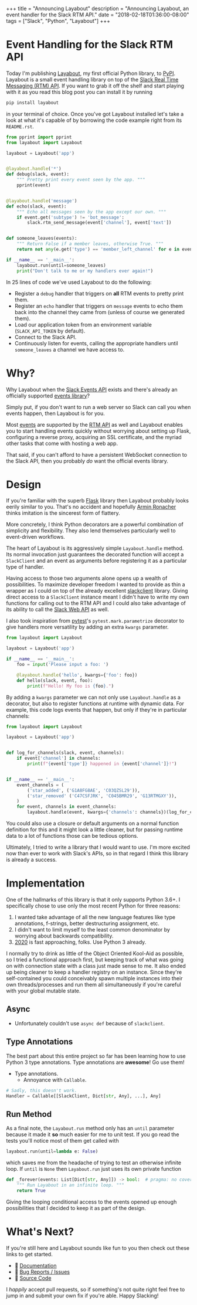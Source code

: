 +++
title = "Announcing Layabout"
description = "Announcing Layabout, an event handler for the Slack RTM API."
date = "2018-02-18T01:36:00-08:00"
tags = ["Slack", "Python", "Layabout"]
+++
# Event Handling for the Slack RTM API

Today I'm publishing [Layabout], my first official Python library, to [PyPI].
Layabout is a small event handling library on top of the
[Slack Real Time Messaging (RTM) API][Slack RTM API]. If you want to grab it
off the shelf and start playing with it as you read this blog post you can
install it by running

```bash
pip install layabout
```

in your terminal of choice. Once you've got Layabout installed let's take a
look at what it's capable of by borrowing the code example right from its
`README.rst`.


```python
from pprint import pprint
from layabout import Layabout

layabout = Layabout('app')


@layabout.handle('*')
def debug(slack, event):
    """ Pretty print every event seen by the app. """
    pprint(event)


@layabout.handle('message')
def echo(slack, event):
    """ Echo all messages seen by the app except our own. """
    if event.get('subtype') != 'bot_message':
        slack.rtm_send_message(event['channel'], event['text'])


def someone_leaves(events):
    """ Return False if a member leaves, otherwise True. """
    return not any(e.get('type') == 'member_left_channel' for e in events)

if __name__ == '__main__':
    layabout.run(until=someone_leaves)
    print("Don't talk to me or my handlers ever again!")
```

In 25 lines of code we've used Layabout to do the following:
- Register a `debug` handler that triggers on **all** RTM events to pretty
  print them.
- Register an `echo` handler that triggers on `message` events to echo them
  back into the channel they came from (unless of course we generated them).
- Load our application token from an environment variable (`SLACK_API_TOKEN`
  by default).
- Connect to the Slack API.
- Continuously listen for events, calling the appropriate handlers until
  `someone_leaves` a channel we have access to.

# Why?

Why Layabout when the [Slack Events API] exists and there's already an
officially supported [events library]?

Simply put, if you don't want to run a web server so Slack can call you when
events happen, then Layabout is for you.

Most [events] are supported by the [RTM API][Slack RTM API] as well and
Layabout enables you to start handling events quickly without worrying about
setting up Flask, configuring a reverse proxy, acquiring an SSL certificate,
and the myriad other tasks that come with hosting a web app.

That said, if you can't afford to have a persistent WebSocket connection to the
Slack API, then you probably _do_ want the official events library.

# Design

If you're familiar with the superb [Flask] library then Layabout probably looks
eerily similar to you. That's no accident and hopefully [Armin Ronacher] thinks
imitation is the sincerest form of flattery.

More concretely, I think Python decorators are a powerful combination of
simplicity and flexibility. They also lend themselves particularly well to
event-driven workflows.

The heart of Layabout is its aggressively simple `Layabout.handle` method. Its 
normal invocation just guarantees the decorated function will accept a
`SlackClient` and an event as arguments before registering it as a particular
type of handler.

Having access to those two arguments alone opens up a wealth of possibilities.
To maximize developer freedom I wanted to provide as thin a wrapper as I could
on top of the already excellent [slackclient] library. Giving direct access to
a `SlackClient` instance meant I didn't have to write my own functions for
calling out to the RTM API and I could also take advantage of its ability to
call the [Slack Web API] as well.

I also took inspiration from [pytest]'s `pytest.mark.parametrize` decorator to
give handlers more versatility by adding an extra `kwargs` parameter.

```python
from layabout import Layabout

layabout = Layabout('app')

if __name__ == '__main__':
    foo = input('Please input a foo: ')

    @layabout.handle('hello', kwargs={'foo': foo})
    def hello(slack, event, foo):
        print(f"Hello! My foo is {foo}.")
```

By adding a `kwargs` parameter we can not only use `Layabout.handle` as a
decorator, but also to register functions at runtime with dynamic data. For
example, this code logs events that happen, but only if they're in particular
channels:

```python
from layabout import Layabout

layabout = Layabout('app')


def log_for_channels(slack, event, channels):
    if event['channel'] in channels:
        print(f"{event['type']} happened in {event['channel']}!")


if __name__ == '__main__':
    event_channels = (
        ('star_added', ('G1A8FG8AE', 'C03QZSL29')),
        ('star_removed' ('C47CSFJRK', 'C045BMR29', 'G13RTMGXY')),
    )
    for event, channels in event_channels:
        layabout.handle(event, kwargs={'channels': channels})(log_for_channels)
```

You could also use a closure or default arguments on a normal function
definition for this and it might look a little cleaner, but for passing runtime
data to a lot of functions those can be tedious options.

Ultimately, I tried to write a library that I would want to use. I'm more
excited now than ever to work with Slack's APIs, so in that regard I think this
library is already a success.

# Implementation

One of the hallmarks of this library is that it only supports Python 3.6+. I
specifically chose to use only the most recent Python for three reasons:
1. I wanted take advantage of all the new language features like type
   annotations, f-strings, better destructuring assignment, etc.
2. I didn't want to limit myself to the least common denominator by worrying
   about backwards compatibility.
3. [2020] is fast approaching, folks. Use Python 3 already.

I normally try to drink as little of the Object Oriented Kool-Aid as possible,
so I tried a functional approach first, but keeping track of what was going on
with connection state with a class just made sense to me. It also ended up
being cleaner to keep a handler registry on an instance. Since they're
self-contained you could conceivably spawn multiple instances into their own
threads/processes and run them all simultaneously if you're careful with your
global mutable state.

## Async

- Unfortunately couldn't use `async def` because of `slackclient`.

## Type Annotations

The best part about this entire project so far has been learning how to use
Python 3 type annotations. Type annotations are **awesome**! Go use them!

- Type annotations.
  - Annoyance with `Callable`.

```python
# Sadly, this doesn't work.
Handler = Callable[[SlackClient, Dict[str, Any], ...], Any]
```

## Run Method

As a final note, the `Layabout.run` method only has an `until` parameter
because it made it **so** much easier for me to unit test. If you go read the
tests you'll notice most of them get called with

```python
layabout.run(until=lambda e: False)
```

which saves me from the headache of trying to test an otherwise infinite loop.
If `until` is `None` then `Layabout.run` just uses its own private function

```python
def _forever(events: List[Dict[str, Any]]) -> bool:  # pragma: no cover
    """ Run Layabout in an infinite loop. """
    return True
```

Giving the looping conditional access to the events opened up enough
possibilities that I decided to keep it as part of the design.

# What's Next?

If you're still here and Layabout sounds like fun to you then check out these
links to get started.
- 📜 [Documentation]
- 🐛 [Bug Reports / Issues]
- 💾 [Source Code]

I _happily_ accept pull requests, so if something's not quite right feel free
to jump in and submit your own fix if you're able. Happy Slacking!

[Layabout]: https://github.com/reillysiemens/layabout
[PyPI]: https://pypi.python.org/pypi
[Slack RTM API]: https://api.slack.com/rtm
[Slack Events API]: https://api.slack.com/events-api
[events library]: https://github.com/slackapi/python-slack-events-api
[events]: https://api.slack.com/events
[Flask]: http://flask.pocoo.org/
[slackclient]: https://github.com/slackapi/python-slackclient
[Slack Web API]: https://api.slack.com/web
[pytest]: https://docs.pytest.org/en/latest/
[Armin Ronacher]: http://lucumr.pocoo.org/about/
[2020]: https://www.python.org/dev/peps/pep-0373/#id2
[Documentation]: https://layabout.readthedocs.io/en/latest.html
[Bug Reports / Issues]: https://github.com/reillysiemens/layabout/issues
[Source Code]: https://github.com/reillysiemens/
